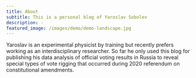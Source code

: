 ```yaml
---
title: About
subtitle: This is a personal blog of Yaroslav Sobolev
description: -
featured_image: /images/demo/demo-landscape.jpg
---
```


Yaroslav is an experimental physicist by training but recently prefers working 
as an interdisciplinary researcher. So far he only used this blog for 
publishing his data analysis of official voting results in Russia 
to reveal special types of vote rigging that occurred during 2020 referendum on 
constitutional amendments.